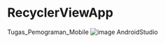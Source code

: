 # RecyclerViewApp
Tugas_Pemograman_Mobile
![image AndroidStudio](https://user-images.githubusercontent.com/38339317/79552778-b31a9d80-80c5-11ea-9e2a-f62d512d1999.JPG)
